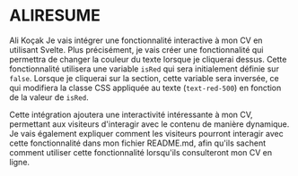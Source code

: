 # ALIRESUME
Ali Koçak
Je vais intégrer une fonctionnalité interactive à mon CV en utilisant Svelte. Plus précisément, je vais créer une fonctionnalité qui permettra de changer la couleur du texte lorsque je cliquerai dessus. Cette fonctionnalité utilisera une variable `isRed` qui sera initialement définie sur `false`. Lorsque je cliquerai sur la section, cette variable sera inversée, ce qui modifiera la classe CSS appliquée au texte (`text-red-500`) en fonction de la valeur de `isRed`.

Cette intégration ajoutera une interactivité intéressante à mon CV, permettant aux visiteurs d'interagir avec le contenu de manière dynamique. Je vais également expliquer comment les visiteurs pourront interagir avec cette fonctionnalité dans mon fichier README.md, afin qu'ils sachent comment utiliser cette fonctionnalité lorsqu'ils consulteront mon CV en ligne.
